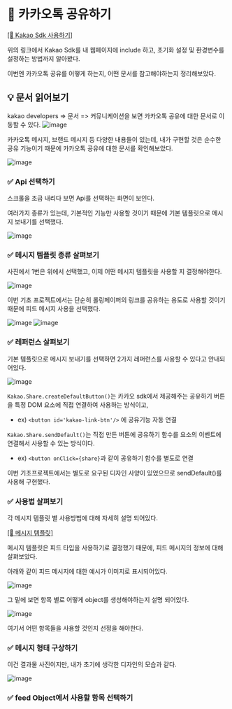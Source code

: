 # 📝 카카오톡 공유하기

[[🔗 Kakao Sdk 사용하기]](https://github.com/Chiman2937/study/blob/main/note/API/Kakao%20Sdk%20%EC%82%AC%EC%9A%A9%ED%95%98%EA%B8%B0.md)

위의 링크에서 Kakao Sdk를 내 웹페이지에 include 하고, 초기화 설정 및 환경변수를 설정하는 방법까지 알아봤다.

이번엔 카카오톡 공유를 어떻게 하는지, 어떤 문서를 참고해야하는지 정리해보았다.

## 💡 문서 읽어보기
kakao developers => 문서 => 커뮤니케이션을 보면 카카오톡 공유에 대한 문서로 이동할 수 있다.
![image](https://github.com/user-attachments/assets/96b0712b-83f2-4383-94bf-7187c1ba4ca0)

카카오톡 메시지, 브랜드 메시지 등 다양한 내용들이 있는데, 내가 구현할 것은 순수한 공유 기능이기 때문에 카카오톡 공유에 대한 문서를 확인해보았다.

![image](https://github.com/user-attachments/assets/cff28e37-0b64-4114-8b06-dcb1daeeb306)

### ✅ Api 선택하기
스크롤을 조금 내리다 보면 Api를 선택하는 화면이 보인다.

여러가지 종류가 있는데, 기본적인 기능만 사용할 것이기 때문에 기본 템플릿으로 메시지 보내기를 선택했다.

![image](https://github.com/user-attachments/assets/5208e0fe-3148-45f7-99f3-3f94f4202cb2)

### ✅ 메시지 템플릿 종류 살펴보기
사진에서 1번은 위에서 선택했고, 이제 어떤 메시지 템플릿을 사용할 지 결정해야한다.

![image](https://github.com/user-attachments/assets/12129497-7bd8-413e-986c-ae4e3e4e7851)

이번 기초 프로젝트에서는 단순히 롤링페이퍼의 링크를 공유하는 용도로 사용할 것이기 때문에 피드 메시지 사용을 선택했다.

![image](https://github.com/user-attachments/assets/7d5e96c2-79c1-4efc-9d58-d23fc10583da)
![image](https://github.com/user-attachments/assets/a6b924ea-b9ba-40c4-925b-387d49490ae8)


### ✅ 레퍼런스 살펴보기
기본 템플릿으로 메시지 보내기를 선택하면 2가지 레퍼런스를 사용할 수 있다고 안내되어있다.

![image](https://github.com/user-attachments/assets/afa273fc-7d49-4859-ba54-043f42201ecc)

`Kakao.Share.createDefaultButton()`는 카카오 sdk에서 제공해주는 공유하기 버튼을 특정 DOM 요소에 직접 연결하여 사용하는 방식이고,
- ex) `<button id='kakao-link-btn'/>` 에 공유기능 자동 연결


`Kakao.Share.sendDefault()`는 직접 만든 버튼에 공유하기 함수를 요소의 이벤트에 연결해서 사용할 수 있는 방식이다.
- ex) `<button onClick={share}`과 같이 공유하기 함수를 별도로 연결

이번 기초프로젝트에서는 별도로 요구된 디자인 사양이 있었으므로 sendDefault()를 사용해 구현했다.

### ✅ 사용법 살펴보기

각 메시지 템플릿 별 사용방법에 대해 자세히 설명 되어있다.

[[🔗 메시지 템플릿]](https://developers.kakao.com/docs/latest/ko/message-template/common#feed-a)

메시지 템플릿은 피드 타입을 사용하기로 결정했기 때문에, 피드 메시지의 정보에 대해 살펴보았다.

아래와 같이 피드 메시지에 대한 예시가 이미지로 표시되어있다.

![image](https://github.com/user-attachments/assets/87ea9e0b-5986-4bd0-93d9-cfa5fb152f0e)

그 밑에 보면 항목 별로 어떻게 object를 생성해야하는지 설명 되어있다.

![image](https://github.com/user-attachments/assets/46f7e931-8bb5-47e1-b26b-b13e2bafa1c8)

여기서 어떤 항목들을 사용할 것인지 선정을 해야한다.

### ✅ 메시지 형태 구상하기

이건 결과물 사진이지만, 내가 초기에 생각한 디자인의 모습과 같다.

![image](https://github.com/user-attachments/assets/54b4e0f5-f4e9-474d-8d9a-4da02fc0338d) 

### ✅ feed Object에서 사용할 항목 선택하기
